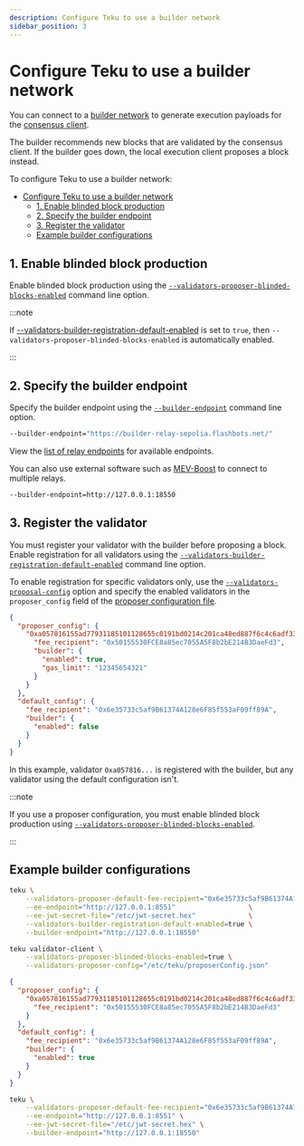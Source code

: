 ```yaml
---
description: Configure Teku to use a builder network
sidebar_position: 3
---
```


# Configure Teku to use a builder network

You can connect to a [builder network](../../Concepts/Builder-Network.md) to generate execution payloads for the [consensus client](../../Concepts/Merge.md#consensus-clients).

The builder recommends new blocks that are validated by the consensus client. If the builder goes down, the local execution client proposes a block instead.

To configure Teku to use a builder network:

- [Configure Teku to use a builder network](#configure-teku-to-use-a-builder-network)
  - [1. Enable blinded block production](#1-enable-blinded-block-production)
  - [2. Specify the builder endpoint](#2-specify-the-builder-endpoint)
  - [3. Register the validator](#3-register-the-validator)
  - [Example builder configurations](#example-builder-configurations)

## 1. Enable blinded block production

Enable blinded block production using the [`--validators-proposer-blinded-blocks-enabled`](../../Reference/CLI/CLI-Syntax.md#validators-proposer-blinded-blocks-enabled) command line option.

:::note

If [--validators-builder-registration-default-enabled](../../Reference/CLI/CLI-Syntax.md#validators-builder-registration-default-enabled) is set to `true`, then `--validators-proposer-blinded-blocks-enabled` is automatically enabled.

:::

## 2. Specify the builder endpoint

Specify the builder endpoint using the [`--builder-endpoint`](../../Reference/CLI/CLI-Syntax.md#builder-endpoint) command line option.

```bash title="Example"
--builder-endpoint="https://builder-relay-sepolia.flashbots.net/"
```

View the [list of relay endpoints](https://github.com/flashbots/mev-boost#usage) for available endpoints.

You can also use external software such as [MEV-Boost](https://github.com/flashbots/mev-boost) to connect to multiple relays.

```bash title="Example"
--builder-endpoint=http://127.0.0.1:18550
```

## 3. Register the validator

You must register your validator with the builder before proposing a block. Enable registration for all validators using the [`--validators-builder-registration-default-enabled`](../../Reference/CLI/CLI-Syntax.md#validators-builder-registration-default-enabled) command line option.

To enable registration for specific validators only, use the [`--validators-proposal-config`](../../Reference/CLI/CLI-Syntax.md#validators-proposer-config) option and specify the enabled validators in the `proposer_config` field of the [proposer configuration file](Proposer-Configuration.md).

```json title="proposerConfig.json"
{
  "proposer_config": {
    "0xa057816155ad77931185101128655c0191bd0214c201ca48ed887f6c4c6adf334070efcd75140eada5ac83a92506dd7a": {
      "fee_recipient": "0x50155530FCE8a85ec7055A5F8b2bE214B3DaeFd3",
      "builder": {
        "enabled": true,
        "gas_limit": "12345654321"
      }
    }
  },
  "default_config": {
    "fee_recipient": "0x6e35733c5af9B61374A128e6F85f553aF09ff89A",
    "builder": {
      "enabled": false
    }
  }
}
```

In this example, validator `0xa057816...` is registered with the builder, but any validator using the default configuration isn't.

:::note

If you use a proposer configuration, you must enable blinded block production using [`--validators-proposer-blinded-blocks-enabled`](../../Reference/CLI/CLI-Syntax.md#validators-proposer-blinded-blocks-enabled).

:::

## Example builder configurations

```bash title="Validator client and beacon node in a single process"
teku \
    --validators-proposer-default-fee-recipient="0x6e35733c5af9B61374A128e6F85f553aF09ff89A" \
    --ee-endpoint="http://127.0.0.1:8551"                  \
    --ee-jwt-secret-file="/etc/jwt-secret.hex"             \
    --validators-builder-registration-default-enabled=true \
    --builder-endpoint="http://127.0.0.1:18550"
```

```bash title="Validator client parameters"
teku validator-client \
    --validators-proposer-blinded-blocks-enabled=true \
    --validators-proposer-config="/etc/teku/proposerConfig.json"
```

```json title="Proposer configuration"
{
  "proposer_config": {
    "0xa057816155ad77931185101128655c0191bd0214c201ca48ed887f6c4c6adf334070efcd75140eada5ac83a92506dd7a": {
      "fee_recipient": "0x50155530FCE8a85ec7055A5F8b2bE214B3DaeFd3"
    }
  },
  "default_config": {
    "fee_recipient": "0x6e35733c5af9B61374A128e6F85f553aF09ff89A",
    "builder": {
      "enabled": true
    }
  }
}
```

```bash title="Beacon node parameters"
teku \
    --validators-proposer-default-fee-recipient="0x6e35733c5af9B61374A128e6F85f553aF09ff89A" \
    --ee-endpoint="http://127.0.0.1:8551" \
    --ee-jwt-secret-file="/etc/jwt-secret.hex" \
    --builder-endpoint="http://127.0.0.1:18550"
```
